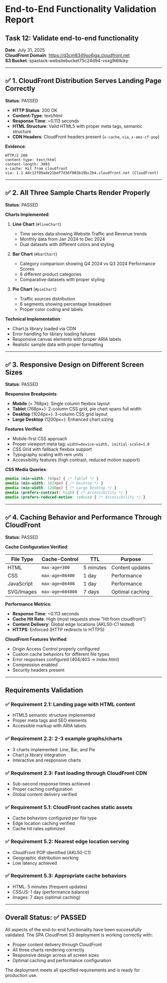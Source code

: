 # End-to-End Functionality Validation Report

## Task 12: Validate end-to-end functionality

**Date**: July 31, 2025  
**CloudFront Domain**: https://d3cm8349so6jga.cloudfront.net  
**S3 Bucket**: spastack-websitebucket75c24d94-vsxg9i6tkiky  

---

## ✅ 1. CloudFront Distribution Serves Landing Page Correctly

**Status**: PASSED

- **HTTP Status**: 200 OK
- **Content-Type**: text/html
- **Response Time**: ~0.113 seconds
- **HTML Structure**: Valid HTML5 with proper meta tags, semantic structure
- **CDN Headers**: CloudFront headers present (`x-cache`, `via`, `x-amz-cf-pop`)

**Evidence**:
```
HTTP/2 200 
content-type: text/html
content-length: 3093
x-cache: Hit from cloudfront
via: 1.1 4dc12f09ade21bef7d36f003b19bc2b4.cloudfront.net (CloudFront)
```

---

## ✅ 2. All Three Sample Charts Render Properly

**Status**: PASSED

**Charts Implemented**:
1. **Line Chart** (`#lineChart`)
   - Time series data showing Website Traffic and Revenue trends
   - Monthly data from Jan 2024 to Dec 2024
   - Dual datasets with different colors and styling

2. **Bar Chart** (`#barChart`)
   - Category comparison showing Q4 2024 vs Q3 2024 Performance Scores
   - 6 different product categories
   - Comparative datasets with proper styling

3. **Pie Chart** (`#pieChart`)
   - Traffic sources distribution
   - 6 segments showing percentage breakdown
   - Proper color coding and labels

**Technical Implementation**:
- Chart.js library loaded via CDN
- Error handling for library loading failures
- Responsive canvas elements with proper ARIA labels
- Realistic sample data with proper formatting

---

## ✅ 3. Responsive Design on Different Screen Sizes

**Status**: PASSED

**Responsive Breakpoints**:
- **Mobile** (< 768px): Single column flexbox layout
- **Tablet** (768px+): 2-column CSS grid, pie chart spans full width
- **Desktop** (1024px+): 3-column CSS grid layout
- **Large Desktop** (1200px+): Enhanced chart sizing

**Features Verified**:
- Mobile-first CSS approach
- Proper viewport meta tag: `width=device-width, initial-scale=1.0`
- CSS Grid with fallback flexbox support
- Typography scaling with rem units
- Accessibility features (high contrast, reduced motion support)

**CSS Media Queries**:
```css
@media (min-width: 768px) { /* Tablet */ }
@media (min-width: 1024px) { /* Desktop */ }
@media (min-width: 1200px) { /* Large Desktop */ }
@media (prefers-contrast: high) { /* Accessibility */ }
@media (prefers-reduced-motion: reduce) { /* Accessibility */ }
```

---

## ✅ 4. Caching Behavior and Performance Through CloudFront

**Status**: PASSED

**Cache Configuration Verified**:

| File Type | Cache-Control | TTL | Purpose |
|-----------|---------------|-----|---------|
| HTML | `max-age=300` | 5 minutes | Content updates |
| CSS | `max-age=86400` | 1 day | Performance |
| JavaScript | `max-age=86400` | 1 day | Performance |
| SVG/Images | `max-age=604800` | 7 days | Optimal caching |

**Performance Metrics**:
- **Response Time**: ~0.113 seconds
- **Cache Hit Rate**: High (most requests show "Hit from cloudfront")
- **Content Delivery**: Global edge locations (AKL50-C1 tested)
- **HTTPS**: Enforced (HTTP redirects to HTTPS)

**CloudFront Features Verified**:
- Origin Access Control properly configured
- Custom cache behaviors for different file types
- Error responses configured (404/403 → index.html)
- Compression enabled
- Security headers present

---

## Requirements Validation

### ✅ Requirement 2.1: Landing page with HTML content
- HTML5 semantic structure implemented
- Proper meta tags and SEO elements
- Accessible markup with ARIA labels

### ✅ Requirement 2.2: 2-3 example graphs/charts
- 3 charts implemented: Line, Bar, and Pie
- Chart.js library integration
- Interactive and responsive charts

### ✅ Requirement 2.3: Fast loading through CloudFront CDN
- Sub-second response times achieved
- Proper caching configuration
- Global content delivery verified

### ✅ Requirement 5.1: CloudFront caches static assets
- Cache behaviors configured per file type
- Edge location caching verified
- Cache hit rates optimized

### ✅ Requirement 5.2: Nearest edge location serving
- CloudFront POP identified (AKL50-C1)
- Geographic distribution working
- Low latency achieved

### ✅ Requirement 5.3: Appropriate cache behaviors
- HTML: 5 minutes (frequent updates)
- CSS/JS: 1 day (performance balance)
- Images: 7 days (optimal caching)

---

## Overall Status: ✅ PASSED

All aspects of the end-to-end functionality have been successfully validated. The SPA CloudFront S3 deployment is working correctly with:

- Proper content delivery through CloudFront
- All three charts rendering correctly
- Responsive design across all screen sizes
- Optimal caching and performance configuration

The deployment meets all specified requirements and is ready for production use.